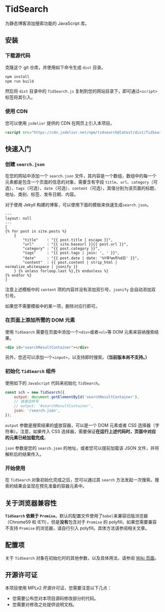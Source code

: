 # TidSearch
为静态博客添加搜索功能的 JavaScript 库。

## 安装
### 下载源代码
克隆这个 git 仓库，并使用如下命令生成 `dist` 目录。

```sh
npm install
npm run build
```
然后将 `dist` 目录中的 `TidSearch.js` 复制到您的网站目录下，即可通过`<script>`标签将其引入。

### 使用 CDN
您可以使用 `jsdelivr` 提供的 CDN 在网页上引入本项目。
```html
<script src="https://cdn.jsdelivr.net/npm/tidsearch@latest/dist/TidSearch.min.js"></script>
```

## 快速入门
### 创建 `search.json`
在您的网站中添加一个 `search.json` 文件，其内容是一个数组，数组中的每一个元素都是包含一个页面的信息的对象，需要含有字段 `title`、`url`、`category`（可选）、`tags`（可选）、`date`（可选）、`content`（可选），其值分别为该页面的标题、地址、类别、标签、发布日期、内容。

对于使用 Jekyll 构建的博客，可以使用下面的模板来快速生成`search.json`。
```
---
layout: null
---
[
{% for post in site.posts %}
    {
        "title"    : "{{ post.title | escape }}",
        "url"      : "{{ site.baseurl }}{{ post.url }}",
        "category" : "{{ post.category }}",
        "tags"     : "{{ post.tags | join: ', ' }}",
        "date"     : "{{ post.date | date: '%Y年%m月%d日' }}",
        "content"  : {{ post.content | strip_html | normalize_whitespace | jsonify }}
    } {% unless forloop.last %},{% endunless %}
{% endfor %}
]
```
注意上述模板中的 `content` 项的内容并没有添加双引号，`jsonify` 会自动添加双引号。

如果您不需要模板中的某一项，删除对应行即可。

### 在页面上添加所需的 DOM 元素
使用 `TidSearch` 需要在页面中添加一个`<div>`或者`<ul>`等 DOM 元素来容纳搜索结果。
```html
<div id="searchResultContainer"></div>
```
另外，您还可以添加一个`<input>`，以支持即时搜索。**（当前版本尚不支持。）**

### 初始化 `TidSearch` 组件
使用如下的 `JavaScript` 代码来初始化 `TidSearch`。
```javascript
const sch = new TidSearch({
    output: document.getElementById('searchResultContainer'),
    // 或者这样写
    // output: '#searchResultContainer',
    json: '/search.json',
});
```
`output` 参数是搜索结果的盛放容器，可以是一个 DOM 元素或者 CSS 选择器（字符串）。注意，如果传入 CSS 选择器，需要保证**在运行上述代码时，页面中对应的元素已经加载完成**。

`json` 参数是您的 `search.json` 的地址，或者您可以提前加载该 JSON 文件，并将解析后的结果传入。

### 开始使用
在 `TidSearch` 对象初始化完成之后，您可以通过其 `search` 方法发起一次搜索。搜索的结果会呈现在预先准备的容器元素中。

## 关于浏览器兼容性
**`TidSearch` 依赖于 `Promise`**。默认的配置文件使用了`babel`来兼容旧版浏览器（Chrome59 和 IE11），但是**没有**包含对于 `Promise` 的 polyfill，如果您需要兼容不支持 `Promise` 的浏览器，请自行引入 polyfill。具体方法请参阅相关文章。

## 配置项
关于 `TidSearch` 对象在初始化时的其他参数，以及具体用法，请参阅 [Wiki 页面](https://github.com/Wybxc/TidSearch/wiki/%E9%85%8D%E7%BD%AE%E9%A1%B9)。

## 开源许可证
本项目使用 MPLv2 开源许可证，您需要注意以下几点：
- 您需要公布您对本项目源码修改部分的代码。
- 您需要对修改之处提供说明文档。